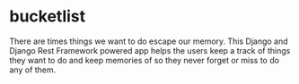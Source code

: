 # bucketlist
There are times things we want to do escape our memory. This Django and Django Rest Framework powered app helps the users keep a track of things they want to do and keep memories of so they never forget or miss to do any of them.
